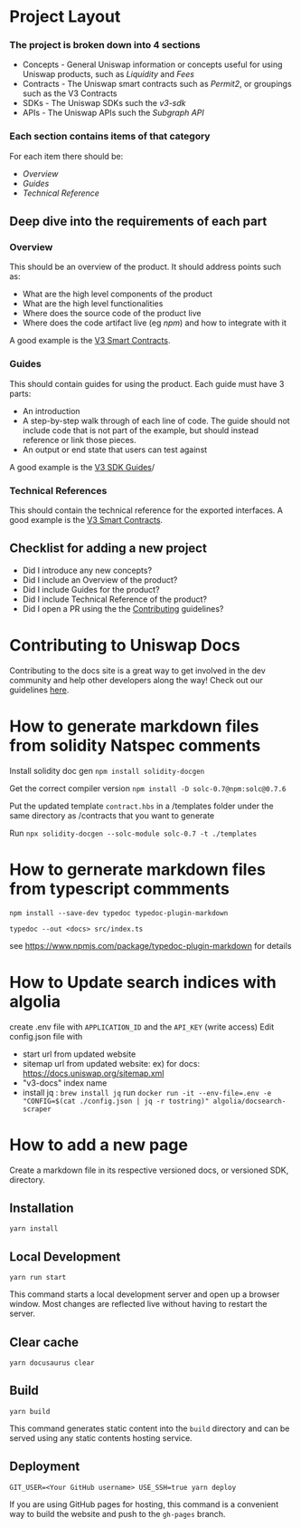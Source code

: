 # Project Layout

### The project is broken down into 4 sections
- Concepts - General Uniswap information or concepts useful for using Uniswap products, such as *Liquidity* and *Fees*
- Contracts - The Uniswap smart contracts such as *Permit2*, or groupings such as the V3 Contracts
- SDKs - The Uniswap SDKs such the *v3-sdk*
- APIs - The Uniswap APIs such the *Subgraph API*

### Each section contains items of that category
For each item there should be:
- *Overview*
- *Guides*
- *Technical Reference*

## Deep dive into the requirements of each part

### Overview
This should be an overview of the product.
It should address points such as:

- What are the high level components of the product
- What are the high level functionalities
- Where does the source code of the product live
- Where does the code artifact live (eg *npm*) and how to integrate with it

A good example is the [V3 Smart Contracts](./docs/contracts/v3/overview.md).

### Guides
This should contain guides for using the product.
Each guide must have 3 parts:
- An introduction
- A step-by-step walk through of each line of code. The guide should not include code that is not part of the example, but should instead reference or link those pieces.
- An output or end state that users can test against

A good example is the [V3 SDK Guides](./docs//sdk/v3/guides/01-quick-start.md)/

### Technical References
This should contain the technical reference for the exported interfaces.
A good example is the [V3 Smart Contracts](./docs/contracts/v3/reference/overview.md).

## Checklist for adding a new project
- Did I introduce any new concepts?
- Did I include an Overview of the product?
- Did I include Guides for the product?
- Did I include Technical Reference of the product?
- Did I open a PR using the the [Contributing](#contributing-to-uniswap-docs) guidelines?


# Contributing to Uniswap Docs

Contributing to the docs site is a great way to get involved in the dev community and help other developers along the way! Check out our guidelines [here](https://github.com/Uniswap/uniswap-docs/blob/main/CONTRIBUTING.md).

# How to generate markdown files from solidity Natspec comments

Install solidity doc gen
`npm install solidity-docgen`

Get the correct compiler version
`npm install -D solc-0.7@npm:solc@0.7.6`

Put the updated template `contract.hbs` in a /templates folder under the same directory as /contracts that you want to generate

Run `npx solidity-docgen --solc-module solc-0.7 -t ./templates`

# How to gernerate markdown files from typescript commments

`npm install --save-dev typedoc typedoc-plugin-markdown`

`typedoc --out <docs> src/index.ts`

see https://www.npmjs.com/package/typedoc-plugin-markdown for details

# How to Update search indices with algolia

create .env file with `APPLICATION_ID` and the `API_KEY` (write access)
Edit config.json file with

- start url from updated website
- sitemap url from updated website: ex) for docs: https://docs.uniswap.org/sitemap.xml
- "v3-docs" index name
- install jq : `brew install jq`
  run `docker run -it --env-file=.env -e "CONFIG=$(cat ./config.json | jq -r tostring)" algolia/docsearch-scraper`

# How to add a new page

Create a markdown file in its respective versioned docs, or versioned SDK, directory.

## Installation

```console
yarn install
```

## Local Development

```console
yarn run start
```

This command starts a local development server and open up a browser window. Most changes are reflected live without having to restart the server.

## Clear cache

```console
yarn docusaurus clear
```

## Build

```console
yarn build
```

This command generates static content into the `build` directory and can be served using any static contents hosting service.

## Deployment

```console
GIT_USER=<Your GitHub username> USE_SSH=true yarn deploy
```

If you are using GitHub pages for hosting, this command is a convenient way to build the website and push to the `gh-pages` branch.
